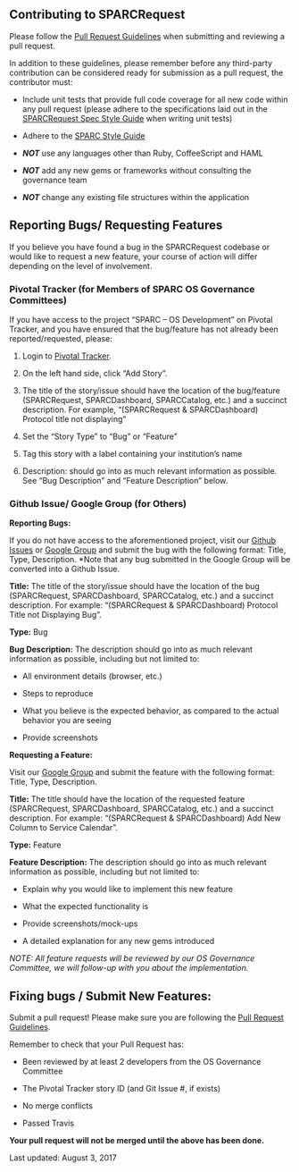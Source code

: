 [//]: # (Copyright © 2011-2018 MUSC Foundation for Research Development)
[//]: # (All rights reserved.)

[//]: # (Redistribution and use in source and binary forms, with or without modification, are permitted provided that the following conditions are met:)

[//]: # ( 1. Redistributions of source code must retain the above copyright notice, this list of conditions and the following disclaimer.)

[//]: # ( 2. Redistributions in binary form must reproduce the above copyright notice, this list of conditions and the following)
[//]: # ( disclaimer in the documentation and/or other materials provided with the distribution.)

[//]: # ( 3. Neither the name of the copyright holder nor the names of its contributors may be used to endorse or promote products)
[//]: # " derived from this software without specific prior written permission."

[//]: # "THIS SOFTWARE IS PROVIDED BY THE COPYRIGHT HOLDERS AND CONTRIBUTORS 'AS IS' AND ANY EXPRESS OR IMPLIED WARRANTIES, INCLUDING, BUT NOT LIMITED TO, THE IMPLIED WARRANTIES OF MERCHANTABILITY AND FITNESS FOR A PARTICULAR PURPOSE ARE DISCLAIMED. IN NO EVENT SHALL THE COPYRIGHT HOLDER OR CONTRIBUTORS BE LIABLE FOR ANY DIRECT, INDIRECT, INCIDENTAL, SPECIAL, EXEMPLARY, OR CONSEQUENTIAL DAMAGES (INCLUDING, BUT NOT LIMITED TO, PROCUREMENT OF SUBSTITUTE GOODS OR SERVICES; LOSS OF USE, DATA, OR PROFITS; OR BUSINESS INTERRUPTION) HOWEVER CAUSED AND ON ANY THEORY OF LIABILITY, WHETHER IN CONTRACT, STRICT LIABILITY, OR TORT (INCLUDING NEGLIGENCE OR OTHERWISE) ARISING IN ANY WAY OUT OF THE USE OF THIS SOFTWARE, EVEN IF ADVISED OF THE POSSIBILITY OF SUCH DAMAGE."

## Contributing to SPARCRequest

Please follow the [Pull Request Guidelines](https://github.com/sparc-request/sparc-request/blob/master/PULL_REQUEST_GUIDELINES.md) when submitting and reviewing a pull request.

In addition to these guidelines, please remember before any third-party contribution can be considered ready for submission as a pull request, the contributor must:

* Include unit tests that provide full code coverage for all new code within
any pull request (please adhere to the specifications laid out in the
[SPARCRequest Spec Style Guide](https://github.com/sparc-request/sparc-request/wiki/SPARC-Request-Spec-Guide) when writing unit tests)

* Adhere to the [SPARC Style Guide](https://github.com/HSSC/ruby-style-guide)

* _**NOT**_ use any languages other than Ruby, CoffeeScript and HAML

* _**NOT**_ add any new gems or frameworks without consulting the governance team

* _**NOT**_ change any existing file structures within the application

## Reporting Bugs/ Requesting Features

If you believe you have found a bug in the SPARCRequest codebase or would like to request a new feature, your course of action will differ depending on the level of involvement.

### Pivotal Tracker (for Members of SPARC OS Governance Committees)

If you have access to the project “SPARC – OS Development” on Pivotal Tracker, and you have ensured that the bug/feature has not already been reported/requested, please:

1. Login to [Pivotal Tracker](https://www.pivotaltracker.com).

2. On the left hand side, click “Add Story”.

3. The title of the story/issue should have the location of the bug/feature (SPARCRequest, SPARCDashboard, SPARCCatalog, etc.) and a succinct description. For example, “(SPARCRequest & SPARCDashboard) Protocol title not displaying”

4. Set the “Story Type” to “Bug” or “Feature”

5. Tag this story with a label containing your institution’s name

6. Description:  should go into as much relevant information as possible.  See “Bug Description” and “Feature Description” below.

### Github Issue/ Google Group (for Others)
**Reporting Bugs:**

If you do not have access to the aforementioned project, visit our [Github Issues](https://github.com/sparc-request/sparc-request/issues) or [Google Group](https://groups.google.com/forum/?hl=en#!forum/sparcrequest) and submit the bug with the following format:  Title, Type, Description. *Note that any bug submitted in the Google Group will be converted into a Github Issue.

**Title:**  The title of the story/issue should have the location of the bug (SPARCRequest, SPARCDashboard, SPARCCatalog, etc.) and a succinct description.  For example:  “(SPARCRequest & SPARCDashboard) Protocol Title not Displaying Bug”.

**Type:**  Bug

**Bug Description:**  The description should go into as much relevant information as possible, including but not limited to:

* All environment details (browser, etc.)

* Steps to reproduce

* What you believe is the expected behavior, as compared to the actual behavior you are seeing

* Provide screenshots

**Requesting a Feature:**

Visit our [Google Group](https://groups.google.com/forum/?hl=en#!forum/sparcrequest) and submit the feature with the following format:  Title, Type, Description.

**Title:**  The title should have the location of the requested feature (SPARCRequest, SPARCDashboard, SPARCCatalog, etc.) and a succinct description.  For example:  “(SPARCRequest & SPARCDashboard) Add New Column to Service Calendar”.

**Type:**  Feature

**Feature Description:**  The description should go into as much relevant information as possible, including but not limited to:

* Explain why you would like to implement this new feature

* What the expected functionality is

* Provide screenshots/mock-ups

* A detailed explanation for any new gems introduced

*NOTE:  All feature requests will be reviewed by our OS Governance Committee, we will follow-up with you about the implementation.*

## Fixing bugs / Submit New Features:
Submit a pull request! Please make sure you are following the [Pull Request Guidelines](https://github.com/sparc-request/sparc-request/blob/master/PULL_REQUEST_GUIDELINES.md).

Remember to check that your Pull Request has:

* Been reviewed by at least 2 developers from the OS Governance Committee

* The Pivotal Tracker story ID (and Git Issue #, if exists)

* No merge conflicts

* Passed Travis

**Your pull request will not be merged until the above has been done.**

Last updated:  August 3, 2017
